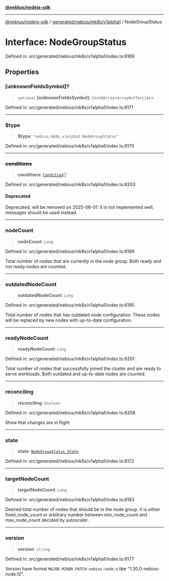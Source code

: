 [**@nebius/nodejs-sdk**](../../../../../README.md)

***

[@nebius/nodejs-sdk](../../../../../README.md) / [generated/nebius/mk8s/v1alpha1](../README.md) / NodeGroupStatus

# Interface: NodeGroupStatus

Defined in: src/generated/nebius/mk8s/v1alpha1/index.ts:6169

## Properties

### \[unknownFieldsSymbol\]?

> `optional` **\[unknownFieldsSymbol\]**: `Uint8Array`\<`ArrayBufferLike`\>

Defined in: src/generated/nebius/mk8s/v1alpha1/index.ts:6171

***

### $type

> **$type**: `"nebius.mk8s.v1alpha1.NodeGroupStatus"`

Defined in: src/generated/nebius/mk8s/v1alpha1/index.ts:6170

***

### ~~conditions~~

> **conditions**: [`Condition`](Condition.md)[]

Defined in: src/generated/nebius/mk8s/v1alpha1/index.ts:6203

#### Deprecated

Deprecated, will be removed on 2025-08-01: it is not implemented well, messages should be used instead.

***

### nodeCount

> **nodeCount**: `Long`

Defined in: src/generated/nebius/mk8s/v1alpha1/index.ts:6189

Total number of nodes that are currently in the node group.
 Both ready and not ready nodes are counted.

***

### outdatedNodeCount

> **outdatedNodeCount**: `Long`

Defined in: src/generated/nebius/mk8s/v1alpha1/index.ts:6195

Total number of nodes that has outdated node configuration.
 These nodes will be replaced by new nodes with up-to-date configuration.

***

### readyNodeCount

> **readyNodeCount**: `Long`

Defined in: src/generated/nebius/mk8s/v1alpha1/index.ts:6201

Total number of nodes that successfully joined the cluster and are ready to serve workloads.
 Both outdated and up-to-date nodes are counted.

***

### reconciling

> **reconciling**: `boolean`

Defined in: src/generated/nebius/mk8s/v1alpha1/index.ts:6208

Show that changes are in flight

***

### state

> **state**: [`NodeGroupStatus_State`](../type-aliases/NodeGroupStatus_State.md)

Defined in: src/generated/nebius/mk8s/v1alpha1/index.ts:6172

***

### targetNodeCount

> **targetNodeCount**: `Long`

Defined in: src/generated/nebius/mk8s/v1alpha1/index.ts:6183

Desired total number of nodes that should be in the node group.
 It is either fixed_node_count or arbitrary number between min_node_count and max_node_count decided by autoscaler.

***

### version

> **version**: `string`

Defined in: src/generated/nebius/mk8s/v1alpha1/index.ts:6177

Version have format `MAJOR.MINOR.PATCH-nebius-node.n` like "1.30.0-nebius-node.10".
